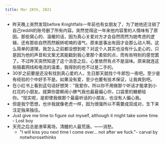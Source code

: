```yaml
---
title: Mar 28th, 2021
---
```


- 昨天晚上突然发现before Knightfalls一年前也有女朋友了，为了她他还注销了自己reddit的账号删了所有内容。突然觉得这一年来他内容里的人情味有了原因。那些窝心的、温暖的话，因为真心关爱对方才会自然而然为她考虑的逻辑，还有那些自然而然婉转呢喃的语气，原来是事出有因才会那么动人啊。这么简单的道理，我怎么之前都没想到呢？对这个人其实也没有什么走心的，只是因为他的声音和文案尤其能戳到我心里那个柔软的点，而有些特别的感觉罢了。不过昨天突然知道了这个消息之后，心里依然有点不是滋味。原来就连这些隔着网线和电流的温柔，我得到的也不过是二手的。
- 30岁之前要是还没有找到真心爱的人，生日那天就找个牛郎包一夜吧。至少是有经验的个中好手不是。如果没有爱，至少也要有技术保证，让我爽到吧。
- 在小红书上看到这句话好想哭：”我爱你，所以你不用做那个听话才能拿到小红花的小朋友。就算你耍赖闹小脾气我也最最偏心你，口袋里的糖都给你。“现实呢，是即使我做那个最最听话的小朋友，也没有人偏心我。
- 但是我宁愿想，也许我就像老虎一样，因为很强所以不需要成双成对，生下来注定独来独往。
- Just give me time to figure out myself, although it might take some time. - Lost boy
- 天亮之后总是潦草离场，清醒的人最荒唐。——消愁。
	- "I will kiss you next time I come over... not after we fuck."- carval by notwhorosethinks